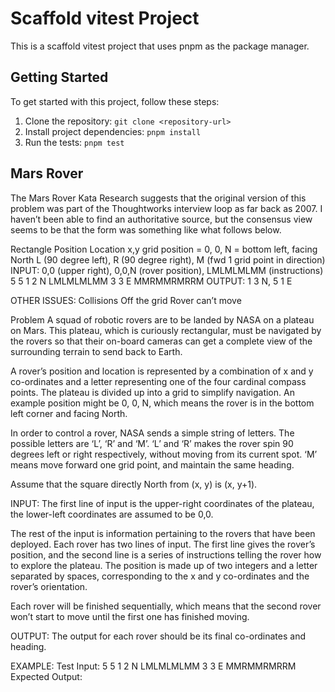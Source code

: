 # Scaffold vitest Project

This is a scaffold vitest project that uses pnpm as the package manager.

## Getting Started

To get started with this project, follow these steps:

1. Clone the repository: `git clone <repository-url>`
2. Install project dependencies: `pnpm install`
3. Run the tests: `pnpm test`

## Mars Rover

The Mars Rover Kata
Research suggests that the original version of this problem was part of the Thoughtworks interview loop as far back as 2007. I haven’t been able to find an authoritative source, but the consensus view seems to be that the form was something like what follows below.

Rectangle
Position
Location
x,y grid
position = 0, 0, N = bottom left, facing North
L (90 degree left), R (90 degree right), M (fwd 1 grid point in direction)
INPUT: 0,0 (upper right), 0,0,N (rover position), LMLMLMLMM (instructions)
5 5
1 2 N
LMLMLMLMM
3 3 E
MMRMMRMRRM
OUTPUT: 1 3 N, 5 1 E


OTHER ISSUES:
Collisions
Off the grid
Rover can’t move

Problem
A squad of robotic rovers are to be landed by NASA on a plateau on Mars. This plateau, which is curiously rectangular, must be navigated by the rovers so that their on-board cameras can get a complete view of the surrounding terrain to send back to Earth.

A rover’s position and location is represented by a combination of x and y co-ordinates and a letter representing one of the four cardinal compass points. The plateau is divided up into a grid to simplify navigation. An example position might be 0, 0, N, which means the rover is in the bottom left corner and facing North.

In order to control a rover, NASA sends a simple string of letters. The possible letters are ‘L’, ‘R’ and ‘M’. ‘L’ and ‘R’ makes the rover spin 90 degrees left or right respectively, without moving from its current spot. ‘M’ means move forward one grid point, and maintain the same heading.

Assume that the square directly North from (x, y) is (x, y+1).

INPUT:
The first line of input is the upper-right coordinates of the plateau, the lower-left coordinates are assumed to be 0,0.

The rest of the input is information pertaining to the rovers that have been deployed. Each rover has two lines of input. The first line gives the rover’s position, and the second line is a series of instructions telling the rover how to explore the plateau. The position is made up of two integers and a letter separated by spaces, corresponding to the x and y co-ordinates and the rover’s orientation.

Each rover will be finished sequentially, which means that the second rover won’t start to move until the first one has finished moving.

OUTPUT:
The output for each rover should be its final co-ordinates and heading.

EXAMPLE:
Test Input:
5 5
1 2 N
LMLMLMLMM
3 3 E
MMRMMRMRRM
Expected Output:

